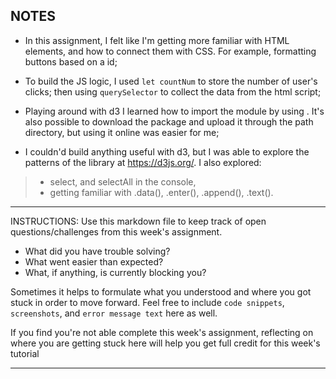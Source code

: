 ## NOTES
* In this assignment, I felt like I'm getting more familiar with HTML elements, and how to connect them with CSS. For example, formatting buttons based on a id;

* To build the JS logic, I used `let countNum` to store the number of user's clicks; then using `querySelector` to collect the data from the html script;

* Playing around with d3 I learned how to import the module by using <script src="https://d3js.org/d3.v7.min.js"></script>. It's also possible to download the package and upload it through the path directory, but using it online was easier for me;

* I couldn'd build anything useful with d3, but I was able to explore the patterns of the library at https://d3js.org/. I also explored: 
> * select, and selectAll in the console,
> * getting familiar with .data(), .enter(), .append(), .text().

<!-- 
// const container = d3.select('.countBtn')
//     .selectAll('button')
//     .data(countNum)
//     .enter()
//     .append('p')
//     .text(dta => dta) -->

-----------
INSTRUCTIONS:
Use this markdown file to keep track of open questions/challenges from this week's assignment.
- What did you have trouble solving?
- What went easier than expected?
- What, if anything, is currently blocking you?

Sometimes it helps to formulate what you understood and where you got stuck in order to move forward. Feel free to include `code snippets`, `screenshots`, and `error message text` here as well.

If you find you're not able complete this week's assignment, reflecting on where you are getting stuck here will help you get full credit for this week's tutorial

------------
